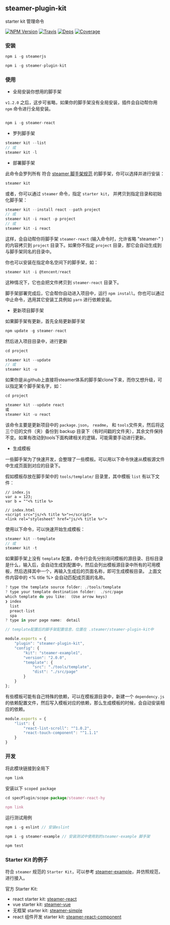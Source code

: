 ## steamer-plugin-kit

starter kit 管理命令

[![NPM Version](https://img.shields.io/npm/v/steamer-plugin-kit.svg?style=flat)](https://www.npmjs.com/package/steamer-plugin-kit)
[![Travis](https://img.shields.io/travis/steamerjs/steamer-plugin-kit.svg)](https://travis-ci.org/steamerjs/steamer-plugin-kit)
[![Deps](https://david-dm.org/steamerjs/steamer-plugin-kit.svg)](https://david-dm.org/steamerjs/steamer-plugin-kit)
[![Coverage](https://img.shields.io/coveralls/steamerjs/steamer-plugin-kit.svg)](https://coveralls.io/github/steamerjs/steamer-plugin-kit)

### 安装
```javascript
npm i -g steamerjs

npm i -g steamer-plugin-kit
```

### 使用

* 全局安装你想用的脚手架

`v1.2.0` 之后，这步可省略，如果你的脚手架没有全局安装，插件会自动帮你用 `npm` 命令进行全局安装。

```javascript

npm i -g steamer-react

```

* 罗列脚手架

```javascript
steamer kit --list
// 或
steamer kit -l
```

* 部署脚手架

此命令会罗列所有 符合 [steamer 脚手架规范](https://github.com/steamerjs/steamer-example/#如何开发一个-steamer-规范的-starterkit) 的脚手架，你可以选择并进行安装：
```javascript
steamer kit
```

或者，你可以通过 `steamer` 命令，指定 `starter kit`， 并拷贝到指定目录和初始化脚手架：

```javascript
steamer kit --install react --path project
// 或
steamer kit -i react -p project
// 或
steamer kit -i react
```

这样，会自动帮你将脚手架 `steamer-react` (输入命令时，允许省略 "steamer-" ) 的内容拷贝到 `project` 目录下。如果你不指定 `project` 目录，那它会自动生成到与脚手架同名的目录中。


你也可以安装在指定命名空间下的脚手架，如：

```javascript
steamer kit -i @tencent/react
```

这种情况下，它也会把文件拷贝到 `steamer-react` 目录下。 

脚手架部署完成后，它会帮你自动进入项目中，运行 `npm install`。你也可以通过中止命令，选用其它安装工具例如 `yarn` 进行依赖安装。


* 更新项目脚手架

如果脚手架有更新，首先全局更新脚手架

```javascript
npm update -g steamer-react
```

然后进入项目目录中，进行更新

```javascript
cd project

steamer kit --update
// 或
steamer kit -u
```

如果你是从github上直接将steamer体系的脚手架clone下来，而你又想升级，可以指定某个脚手架名字，如：

```javascript
cd project

steamer kit --update react
或
steamer kit -u react
```

该命令主要是更新项目中的 `package.json`， `readme`， 和 `tools`文件夹，然后将这三个旧的文件（夹）备份到 backup 目录下（有时间戳的文件夹），其余文件保持不变。如果有改动到tools下面构建相关的逻辑，可能需要手动进行更新。

* 生成模板

一些脚手架为了快速开发，会整理了一些模板。可以用以下命令快速从模板源文件中生成页面到对应的目录下。

假如模板存放在脚手架中的 `tools/template/` 目录里，其中模板 `list` 有以下文件：

```
// index.js
var a = 123;
var b = ""<% title %>

// index.html
<script src="js/<% title %>"></script>
<link rel="stylesheet" href="js/<% title %>">
```

使用以下命令，可以快速开始生成模板：

```javascript
steamer kit --template
// 或
steamer kit -t
```

如果脚手架上没有 `template` 配置，命令行会先分别询问模板的源目录、目标目录是什么，输入后，会自动生成到配置中，然后会列出模板源目录中所有的可用模板，然后选择其中一个，再输入生成后的页面名称，即可生成模板目录。 上面文件内容中的 <% title %> 会自动匹配成页面的名称。

```javascript
? type the template source folder: ./tools/template
? type your template destination folder:  ./src/page
which template do you like:  (Use arrow keys)
❯ index
  list
  preact-list
  spa
? type in your page name:  detail
```

```javascript
// template配置后的脚手架配置信息，位置在 .steamer/steamer-plugin-kit中

module.exports = {
    "plugin": "steamer-plugin-kit",
    "config": {
        "kit": "steamer-example1",
        "version": "2.0.0",
        "template": {
            "src": "./tools/template",
            "dist": "./src/page"
        }
    }
};
```

有些模板可能有自己特殊的依赖，可以在模板源目录中，新建一个 `dependency.js` 的依赖配置文件，然后写入模板对应的依赖，那么生成模板的时候，会自动安装相应的依赖。

```javascript
module.exports = {
	"list": {
		"react-list-scroll": "^1.0.2",
		"react-touch-component": "^1.1.1"
	}
}
```


### 开发

将此模块链接到全局下

```javascript
npm link
```

安装以下 `scoped package`

```javascript
cd specPlugin/scope-package/steamer-react-hy

npm link
```

运行测试用例

```javascript
npm i -g eslint // 安装eslint

npm i -g steamer-example // 安装测试中使用到的steamer-example 脚手架

npm test
```

### Starter Kit 的例子
符合 `steamer` 规范的 `Starter Kit`，可以参考 [steamer-example](https://github.com/steamerjs/steamer-example/)，并仿照规范，进行接入。

官方 Starter Kit:
* react starter kit: [steamer-react](https://github.com/steamerjs/steamer-react/)
* vue starter kit: [steamer-vue](https://github.com/steamerjs/steamer-vue/)
* 无框架 starter kit: [steamer-simple](https://github.com/steamerjs/steamer-simple/)
* react 组件开发 starter kit: [steamer-react-component](https://github.com/steamerjs/steamer-react-component/)